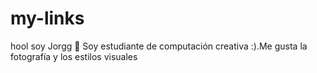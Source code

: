 # my-links
hool soy Jorgg 🐌
Soy estudiante de computación creativa :).Me gusta la fotografía y los estilos visuales

